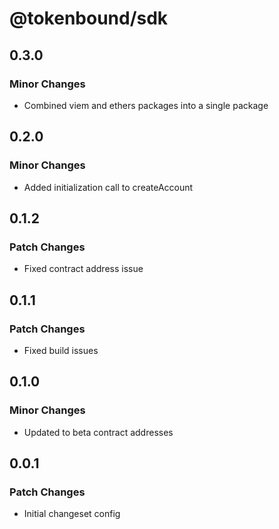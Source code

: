 # @tokenbound/sdk

## 0.3.0

### Minor Changes

- Combined viem and ethers packages into a single package

## 0.2.0

### Minor Changes

- Added initialization call to createAccount

## 0.1.2

### Patch Changes

- Fixed contract address issue

## 0.1.1

### Patch Changes

- Fixed build issues

## 0.1.0

### Minor Changes

- Updated to beta contract addresses

## 0.0.1

### Patch Changes

- Initial changeset config
